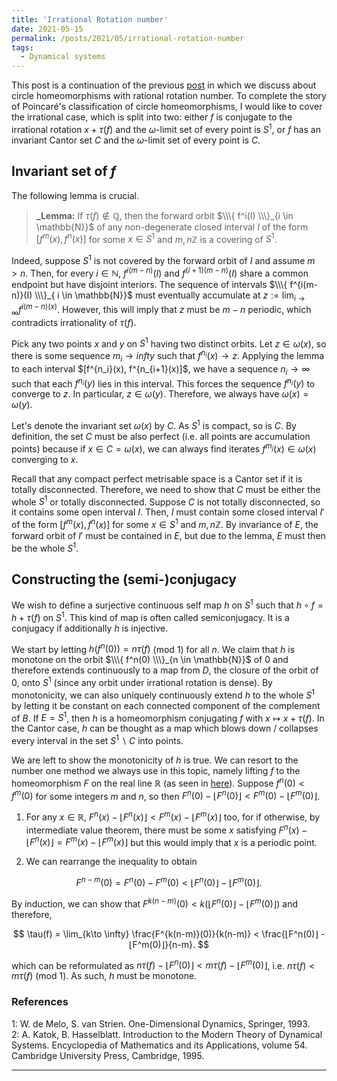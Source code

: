 ```yaml
---
title: 'Irrational Rotation number'
date: 2021-05-15
permalink: /posts/2021/05/irrational-rotation-number
tags:
  - Dynamical systems
---
```


This post is a continuation of the previous [post](/posts/2021/05/rotation-number) in which we discuss about circle homeomorphisms with rational rotation number. To complete the story of Poincaré's classification of circle homeomorphisms, I would like to cover the irrational case, which is split into two: either $f$ is conjugate to the irrational rotation $x+\tau(f)$ and the $\omega$-limit set of every point is $S^1$, or $f$ has an invariant Cantor set $C$ and the $\omega$-limit set of every point is $C$.

## Invariant set of $f$

The following lemma is crucial.

> **_Lemma:** If $\tau(f) \not\in \mathbb{Q}$, then the forward orbit $\\\{ f^i(I) \\\}_{i \in \mathbb{N}}$ of any non-degenerate closed interval $I$ of the form $[f^m(x), f^n(x)]$ for some $x \in S^1$ and $m,n \mathbb{Z}$ is a covering of $S^1$.

Indeed, suppose $S^1$ is not covered by the forward orbit of $I$ and assume $m>n$. Then, for every $i \in \mathbb{N}$, $f^{i(m-n)}(I)$ and $f^{(i+1)(m-n)}(I)$ share a common endpoint but have disjoint interiors. The sequence of intervals $\\\{ f^{i(m-n)}(I) \\\}_{ i \in \mathbb{N}}$ must eventually accumulate at $z:= \lim_{i \to \infty} f^{i(m-n)(x)}$. However, this will imply that $z$ must be $m-n$ periodic, which contradicts irrationality of $\tau(f)$.

Pick any two points $x$ and $y$ on $S^1$ having two distinct orbits. Let $z \in \omega(x)$, so there is some sequence $m_i \to infty$ such that $f^{n_i}(x) \to z$. Applying the lemma to each interval $[f^{n_i}(x), f^{n_{i+1}(x)]$, we have a sequence $n_i \to \infty$ such that each $f^{n_i}(y)$ lies in this interval. This forces the sequence $f^{n_i}(y)$ to converge to $z$. In particular, $z \in \omega(y)$. Therefore, we always have $\omega(x)=\omega(y)$.

Let's denote the invariant set $\omega(x)$ by $C$. As $S^1$ is compact, so is $C$. By definition, the set $C$ must be also perfect (i.e. all points are accumulation points) because if $x \in C = \omega(x)$, we can always find iterates $f^{m_j}(x) \in \omega(x)$ converging to $x$.

Recall that any compact perfect metrisable space is a Cantor set if it is totally disconnected. Therefore, we need to show that $C$ must be either the whole $S^1$ or totally disconnected. Suppose $C$ is not totally disconnected, so it contains some open interval $I$. Then, $I$ must contain some closed interval $I'$ of the form $[f^m(x), f^n(x)]$ for some $x \in S^1$ and $m,n \mathbb{Z}$. By invariance of $E$, the forward orbit of $I'$ must be contained in $E$, but due to the lemma, $E$ must then be the whole $S^1$.

## Constructing the (semi-)conjugacy

We wish to define a surjective continuous self map $h$ on $S^1$ such that $h\circ f = h + \tau(f)$ on $S^1$. This kind of map is often called semiconjugacy. It is a conjugacy if additionally $h$ is injective.

We start by letting $h(f^n(0))=n\tau(f)$ (mod $1$) for all $n$. We claim that $h$ is monotone on the orbit $\\\{ f^n(0) \\\}_{n \in \mathbb{N}}$ of $0$ and therefore extends continuously to a map from $D$, the closure of the orbit of $0$, onto $S^1$ (since any orbit under irrational rotation is dense). By monotonicity, we can also uniquely continuously extend $h$ to the whole $S^1$ by letting it be constant on each connected component of the complement of $B$. If $E=S^1$, then $h$ is a homeomorphism conjugating $f$ with $x\mapsto x+\tau(f)$. In the Cantor case, $h$ can be thought as a map which blows down / collapses every interval in the set $S^1\backslash C$ into points.

We are left to show the monotonicity of $h$ is true. We can resort to the number one method we always use in this topic, namely lifting $f$ to the homeomorphism $F$ on the real line $\mathbb{R}$ (as seen in [here](/posts/2021/05/rotation-number)). Suppose $f^n(0) < f^m(0)$ for some integers $m$ and $n$, so then $F^n(0) - ⌊F^n(0)⌋ <  F^m(0) - ⌊F^m(0)⌋$.

1. For any $x \in \mathbb{R}$, $F^n(x) - ⌊F^n(x)⌋ <  F^m(x) - ⌊F^m(x)⌋$ too, for if otherwise, by intermediate value theorem, there must be some $x$ satisfying $F^n(x) - ⌊F^n(x)⌋ = F^m(x) - ⌊F^m(x)⌋$ but this would imply that $x$ is a periodic point.

2. We can rearrange the inequality to obtain

$$
F^{n-m}(0) = F^n(0) - F^m(0) < ⌊F^n(0)⌋ - ⌊F^m(0)⌋.
$$

By induction, we can show that $F^{k(n-m)}(0) < k ( ⌊F^n(0)⌋ - ⌊F^m(0)⌋ )$ and therefore,

$$
\tau(f) = \lim_{k\to \infty} \frac{F^{k(n-m)}(0)}{k(n-m)} < \frac{⌊F^n(0)⌋ - ⌊F^m(0)⌋}{n-m}.
$$

which can be reformulated as $n\tau(f) - ⌊F^n(0)⌋ < m\tau(f) - ⌊F^m(0)⌋$, i.e. $n\tau(f)<m\tau(f)$ (mod 1). As such, $h$ must be monotone.


### References

<a name="fn1">1</a>: W. de Melo, S. van Strien. One-Dimensional Dynamics, Springer, 1993.  
<a name="fn2">2</a>: A. Katok, B. Hasselblatt. Introduction to the Modern Theory of Dynamical Systems. Encyclopedia of Mathematics and its Applications, volume 54. Cambridge University Press, Cambridge, 1995.  

------
